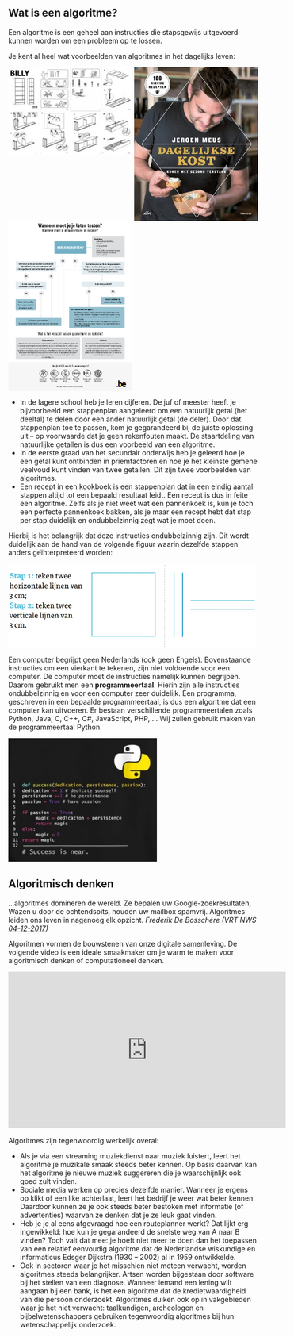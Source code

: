 ## Wat is een algoritme?

<div class="callout callout-danger">
  <p>Een algoritme is een geheel aan instructies die stapsgewijs uitgevoerd kunnen worden om een probleem op te lossen.</p>
</div>

Je kent al heel wat voorbeelden van algoritmes in het dagelijks leven:

<div class="dodona-centered-group">
  <img src="media/algoritme_billy.jpg" align="top" width="250px" data-caption="Algoritme: Billy boekenkast van IKEA" />
  <img src="media/algoritme_dagelijksekost.jpg" align="top" width="250px" data-caption="Algoritme: Kookboek Dagelijkse Kost van Jeroen Meus" />
  <img src="media/algoritme_flowchartcorona.jpg" align="top" width="250px" data-caption="Algoritme: Wanneer moet je je laten testen op corona?"/>
</div>

* In de lagere school heb je leren cijferen. De juf of meester heeft je bijvoorbeeld een stappenplan aangeleerd om een natuurlijk getal (het deeltal) te delen door een ander natuurlijk getal (de deler). Door dat stappenplan toe te passen, kom je gegarandeerd bij de juiste oplossing uit – op voorwaarde dat je geen rekenfouten maakt. De staartdeling van natuurlijke getallen is dus een voorbeeld van een algoritme.
* In de eerste graad van het secundair onderwijs heb je geleerd hoe je een getal kunt ontbinden in priemfactoren en hoe je het kleinste gemene veelvoud kunt vinden van twee getallen. Dit zijn twee voorbeelden van algoritmes.
* Een recept in een kookboek is een stappenplan dat in een eindig aantal stappen altijd tot een bepaald resultaat leidt. Een recept is dus in feite een algoritme. Zelfs als je niet weet wat een pannenkoek is, kun je toch een perfecte pannenkoek bakken, als je maar een recept hebt dat stap per stap duidelijk en ondubbelzinnig zegt wat je moet doen.

Hierbij is het belangrijk dat deze instructies ondubbelzinnig zijn. Dit wordt duidelijk aan de hand van de volgende figuur waarin dezelfde stappen anders geïnterpreteerd worden:

<img src="media/algoritme_vierkant.jpg" width="500px" data-caption="Python programma" />

Een computer begrijpt geen Nederlands (ook geen Engels). Bovenstaande instructies om een vierkant te tekenen, zijn niet voldoende voor een computer. De computer moet de instructies namelijk kunnen begrijpen. Daarom gebruikt men een **programmeertaal**. Hierin zijn alle instructies ondubbelzinnig en voor een computer zeer duidelijk. Een programma, geschreven in een bepaalde programmeertaal, is dus een algoritme dat een computer kan uitvoeren. Er bestaan verschillende programmeertalen zoals Python, Java, C, C++, C#, JavaScript, PHP, ... Wij zullen gebruik maken van de programmeertaal Python.

<img src="media/algoritme_funnypython.jpg" width="300px" data-caption="Python programma" />


## Algoritmisch denken

<div class="callout callout-info">
  <p>...algoritmes domineren de wereld. Ze bepalen uw Google-zoekresultaten, Wazen u door de ochtendspits, houden uw mailbox spamvrij. Algoritmes leiden ons leven in nagenoeg elk opzicht. <i>Frederik De Bosschere (VRT NWS  <a href="https://www.vrt.be/vrtnws/nl/2017/12/04/opinie-frederik-de-bosschere-algoritmes/">04-12-2017</a>)</i></p>
</div>
  
Algoritmen vormen de bouwstenen van onze digitale samenleving. De volgende video is een ideale smaakmaker om je warm te maken voor algoritmisch denken of computationeel denken.

<div align="center">
<iframe width="560" height="315" src="https://www.youtube.com/embed/nKIu9yen5nc" title="YouTube video player" frameborder="0" allow="accelerometer; autoplay; clipboard-write; encrypted-media; gyroscope; picture-in-picture" allowfullscreen="true" frameBorder="0"></iframe>
</div>


Algoritmes zijn tegenwoordig werkelijk overal:
* Als je via een streaming muziekdienst naar muziek luistert, leert het algoritme je muzikale smaak steeds beter kennen. Op basis daarvan kan het algoritme je nieuwe muziek suggereren die je waarschijnlijk ook goed zult vinden.
* Sociale media werken op precies dezelfde manier. Wanneer je ergens op klikt of een like achterlaat, leert het bedrijf je weer wat beter kennen. Daardoor kunnen ze je ook steeds beter bestoken met informatie (of advertenties) waarvan ze denken dat je ze leuk gaat vinden.
* Heb je je al eens afgevraagd hoe een routeplanner werkt? Dat lijkt erg ingewikkeld: hoe kun je gegarandeerd de snelste weg van A naar B vinden? Toch valt dat mee: je hoeft niet meer te doen dan het toepassen van een relatief eenvoudig algoritme dat de Nederlandse wiskundige en informaticus Edsger Dijkstra (1930 – 2002) al in 1959 ontwikkelde.
* Ook in sectoren waar je het misschien niet meteen verwacht, worden algoritmes steeds belangrijker. Artsen worden bijgestaan door software bij het stellen van een diagnose. Wanneer iemand een lening wilt aangaan bij een bank, is het een algoritme dat de kredietwaardigheid van die persoon onderzoekt. Algoritmes duiken ook op in vakgebieden waar je het niet verwacht: taalkundigen, archeologen en bijbelwetenschappers gebruiken tegenwoordig algoritmes bij hun wetenschappelijk onderzoek.
